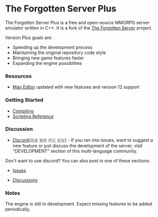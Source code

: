 The Forgotten Server Plus
===============
The Forgotten Server Plus is a free and open-source MMORPG server emulator written in C++. It is a fork of the [The Forgotten Server](https://github.com/otland/forgottenserver) project.

Version Plus goals are:
- Speeding up the development process
- Maintaining the original repository code style
- Bringing new game features faster
- Expanding the engine possiblities


### Resources

* [Map Editor](https://github.com/Zbizu/rme) updated with new features and version 12 support

### Getting Started

* [Compiling](https://github.com/otland/forgottenserver/wiki/Compiling)
* [Scripting Reference](https://github.com/otland/forgottenserver/wiki/Script-Interface)

### Discussion

* [Discord](https://discord.gg/otacademy)(:uk: :brazil: :poland: :es:) - If you ran into issues, want to suggest a new feature or just discuss the development of the server, visit "DEVELOPMENT" section of this multi-language community.


Don't want to use discord? You can also post in one of these sections:

* [Issues](https://github.com/Zbizu/forgottenserver/issues)

* [Discussions](https://github.com/Zbizu/forgottenserver/discussions)

### Notes

The engine is still in development. Expect missing features to be added periodically.